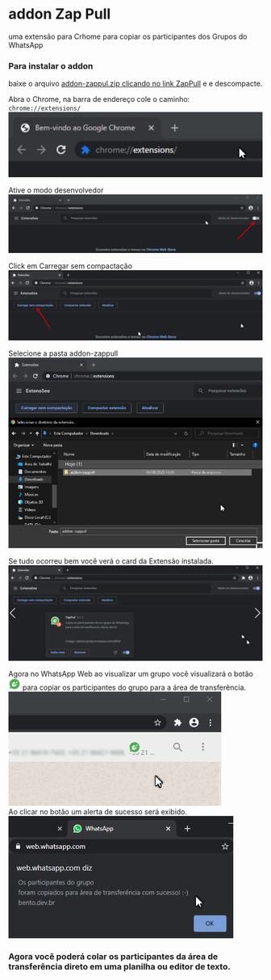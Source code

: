 # addon Zap Pull
uma extensão para Crhome para copiar os participantes dos Grupos do WhatsApp
### Para instalar o addon

baixe o arquivo [addon-zappul.zip clicando no link ZapPull](https://github.com/izidorio/addon-zappull/releases/download/0.1.1/addon-zappull.zip)
e e descompacte.

Abra o Chrome, na barra de endereço cole o caminho: `chrome://extensions/`<br>
![](./assets/01.png)<br>

Ative o modo desenvolvedor<br>
![](./assets/02.png)<br>

Click em Carregar sem compactação<br>
![](./assets/03.png)<br>

Selecione a pasta addon-zappull
![](./assets/04.1.png)<br>

Se tudo ocorreu bem você verá o card da Extensão instalada.
![](./assets/04.png)<br>

Agora no WhatsApp Web ao visualizar um grupo você visualizará o botão ![](./icon24.png) para copiar os participantes do grupo para a área de transferência.<br>
![](./assets/05.png)<br>
Ao clicar no botão um alerta de sucesso será exibido.<br>
![](./assets/06.png)<br>

### Agora você poderá colar os participantes da área de transferência direto em uma planilha ou editor de texto.